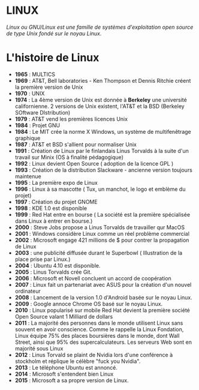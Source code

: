 # LINUX 
*Linux ou GNU/Linux est une famille de systèmes d'exploitation open source de type Unix fondé sur le noyau Linux.*

# L'histoire de Linux

- **1965** : MULTICS
- **1969** : AT&T, Bell laboratories - Ken Thompson et Dennis Ritchie créent la première version de Unix
- **1970** : UNIX
- **1974** : La 4ème version de Unix est donnée à **Berkeley** une université californienne. 2 versions de Unix existent, l'AT&T et la BSD (Berkeley SOftware DIstribution)
- **1979** : AT&T vend les premières licences Unix
- **1984** : Projet GNU
- **1984** : Le MIT crée la norme X Windows, un système de multifenêtrage graphique
- **1987** : AT&T et BSD s'allient pour normaliser Unix
- **1991** : Création de Linux par le finlandais Linus Torvalds à la suite d'un travail sur Minix (OS à finalité pédagogique)
- **1992** : Linux devient Open Source ( adoption de la licence GPL )
- **1993** : Création de la distribution Slackware - ancienne version toujours maintenue
- **1995** : La première expo de Linux
- **1996** : Linux à sa mascotte ( Tux, un manchot, le logo et emblème du projet)
- **1997** : Création du projet GNOME
- **1998** : KDE 1.0 est disponible
- **1999** : Red Hat entre en bourse ( La société est la première spécialisée dans Linux à entrer en bourse.)
- **2000** : Steve Jobs propose a Linus Torvalds de travailler qur MacOS
- **2001** : Windows considère Linux comme un réel problème commercial
- **2002** : Microsoft engage 421 millions de $ pour contrer la propagation de Linux
- **2003** : une publicité diffusée durant le Superbowl ( Illustration de la place prise par Linux.)
- **2004** : Ubuntu 4.10 est disponible.
- **2005** : Linus Torvalds crée Git.
- **2006** : Microsoft et Novell concluent un accord de coopération
- **2007** : Linux fait un partenariat avec ASUS pour la création d'un nouvel ordinateur
- **2008** : Lancement de la version 1.0 d'Android basée sur le noyau Linux.
- **2009** : Google annoce Chrome OS basé sur le noyau Linux.
- **2010** : Linux popularisé sur mobile Red Hat devient la première société Open Source valant 1 Milliard de dollars
- **2011** : La majorité des personnes dans le monde utilisent Linux sans souvent en avoir conscience. Comme le rappelle la Linux Fondation, Linux équipe 75% des places boursières dans le monde, dont Wall Street, ainsi que 95% des supercalculateurs. Les serveurs Web sont en majorité sous Linux
- **2012** : Linus Torvald se plaint de Nvidia lors d'une conférence à stockholm et réplique le célèbre "fuck you Nvidia".
- **2013** : Le téléphone Ubuntu est annoncé.
- **2014** : Microsoft s'entendent bien Linux
- **2015** : Microsoft a sa propre version de Linux.
